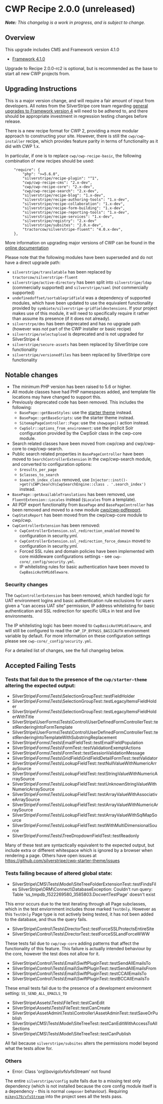 # CWP Recipe 2.0.0 (unreleased)

_**Note:** This changelog is a work in progress, and is subject to change._

## Overview

This upgrade includes CMS and Framework version 4.1.0

 * [Framework 4.1.0](https://github.com/silverstripe/silverstripe-framework/blob/4.1.0/docs/en/04_Changelogs/4.1.0.md)

Upgrade to Recipe 2.0.0-rc2 is optional, but is recommended as the base to start all new CWP projects from.


## Upgrading Instructions

This is a major version change, and will require a fair amount of input from developers. All notes from the SilverStripe core team regarding [general upgrades to Framework version 4](https://docs.silverstripe.org/en/4/changelogs/4.0.0/) will need to be adhered to, and there should be appropriate investment in regression testing changes before release.

There is a new recipe format for CWP 2, providing a more modular approach to constructing your site. However, there is still the `cwp/cwp-installer` recipe, which provides feature parity in terms of functionality as it did with CWP 1.x.

In particular, if one is to replace `cwp/cwp-recipe-basic`, the following combination of new recipes should be used:

```
    "require": {
        "php": ">=5.6.0",
        "silverstripe/recipe-plugin": "^1",
        "cwp/cwp-recipe-cms": "2.x-dev",
        "cwp/cwp-recipe-core": "2.x-dev",
        "cwp/cwp-recipe-search": "2.x-dev",
        "silverstripe/recipe-blog": "1.x-dev",
        "silverstripe/recipe-authoring-tools": "1.x-dev",
        "silverstripe/recipe-collaboration": "1.x-dev",
        "silverstripe/recipe-form-building": "1.x-dev",
        "silverstripe/recipe-reporting-tools": "1.x-dev",
        "silverstripe/recipe-services": "1.x-dev",
        "silverstripe/registry": "2.x-dev"
        "silverstripe/subsites": "2.0.x-dev",
        "tractorcow/silverstripe-fluent": "4.0.x-dev",
    },
```

More information on upgrading major versions of CWP can be found in the [online documentation](https://www.cwp.govt.nz/developer-docs/en/2/working_with_projects/upgrading/)

Please note that the following modules have been superseded and do not have a direct upgrade path:

 - `silverstripe/translatable` has been replaced by `tractorcow/silverstripe-fluent`
 - `silverstripe/active-directory` has been split into `silverstripe/ldap` (commercially supported) and `silverstripe/saml` (_not_ commercially supported)
 - `undefinedoffset/sortablegridfield` was a dependency of supported modules, which have been updated to use the equivalent functionality provided by `symbiote/silverstripe-gridfieldextensions`. If your project makes use of this module, it will need to specifically require it rather than assume its presence (if it does not already).
 - `silverstrpe/dms` has been deprecated and has no upgrade path (however was _not_ part of the CWP installer or basic recipe)
 - `silverstripe/selectupload` is deprecated and is not upgraded for SilverStripe 4
 - `silverstripe/secure-assets` has been replaced by SilverStripe core functionality
 - `silverstripe/versionedfiles` has been replaced by SilverStripe core functionality

## Notable changes

 * The minimum PHP version has been raised to 5.6 or higher.
 * All module classes have had PHP namespaces added, and template file locations may have changed to support this.
 * Previously deprecated code has been removed. This includes the following:
   * `BasePage::getBaseStyles`: use the [starter theme](https://github.com/silverstripe/cwp-starter-theme) instead.
   * `BasePage::getBaseScripts`: use the starter theme instead.
   * `SitemapPageController::Page`: use the `showpage()` action instead.
   * `CwpSolr::options_from_environment`: use the implicit Solr configuration provided by the CwpSolr class in the cwp-core module.
 * Search related classes have been moved from cwp/cwp and cwp/cwp-core to cwp/cwp-search.
 * Public search related properties in `BasePageController` have been moved to `SearchControllerExtension` in the cwp/cwp-search module, and converted to configuration options:
   * `$results_per_page`
   * `$classes_to_search`
   * `$search_index_class` removed, use `Injector::inst()->get(\CWP\Search\CwpSearchEngine::class . '.search_index')` instead.
 * `BasePage::getAvailableTranslations` has been removed, use `FluentExtension::Locales` instead (`$Locales` from a template).
 * All PDF export functionality from `BasePage` and `BasePageController` has been removed and moved to a new module [cwp/cwp-pdfexport](https://github.com/silverstripe/cwp-pdfexport).
 * `CwpStatsReport` has been moved from the cwp/cwp-core module to cwp/cwp.
 * `CwpControllerExtension` has been removed:
   * `CwpControllerExtension.ssl_redirection_enabled` moved to configuration in security.yml.
   * `CwpControllerExtension.ssl_redirection_force_domain` moved to configuration in security.yml.
   * Forced SSL rules and domain policies have been implemented with core middleware configurations settings - see `cwp-core/_config/security.yml`.
   * IP whitelisting rules for basic authentication have been moved to `CwpBasicAuthMiddleware`.

### Security changes

The `CwpControllerExtension` has been removed, which handled logic for UAT environment logins and basic authentication
rule exclusions for users given a "can access UAT site" permission, IP address whitelisting for basic authentication
and SSL redirection for specific URLs in test and live environments.

The IP whitelisting logic has been moved to `CwpBasicAuthMiddleware`, and will still be configured to read the
`CWP_IP_BYPASS_BASICAUTH` environment variable by default. For more information on these configuration settings please
see `cwp-core/_config/security.yml`.

For a detailed list of changes, see the full changelog below.


## Accepted Failing Tests

### Tests that fail due to the presence of the `cwp/starter-theme` altering the expected output:

 - SilverStripe\Forms\Tests\SelectionGroupTest::testFieldHolder
 - SilverStripe\Forms\Tests\SelectionGroupTest::testLegacyItemsFieldHolder
 - SilverStripe\Forms\Tests\SelectionGroupTest::testLegacyItemsFieldHolderWithTitle
 - SilverStripe\UserForms\Tests\Control\UserDefinedFormControllerTest::testRenderingIntoFormTemplate
 - SilverStripe\UserForms\Tests\Control\UserDefinedFormControllerTest::testRenderingIntoTemplateWithSubstringReplacement
 - SilverStripe\Forms\Tests\EmailFieldTest::testEmailFieldPopulation
 - SilverStripe\Forms\Tests\FormTest::testValidationExemptActions
 - SilverStripe\Forms\Tests\FormTest::testSessionValidationMessage
 - SilverStripe\Forms\Tests\GridField\GridFieldDetailFormTest::testValidator
 - SilverStripe\Forms\Tests\LookupFieldTest::testNullValueWithNumericArraySource
 - SilverStripe\Forms\Tests\LookupFieldTest::testStringValueWithNumericArraySource
 - SilverStripe\Forms\Tests\LookupFieldTest::testUnknownStringValueWithNumericArraySource
 - SilverStripe\Forms\Tests\LookupFieldTest::testArrayValueWithAssociativeArraySource
 - SilverStripe\Forms\Tests\LookupFieldTest::testArrayValueWithNumericArraySource
 - SilverStripe\Forms\Tests\LookupFieldTest::testArrayValueWithSqlMapSource
 - SilverStripe\Forms\Tests\LookupFieldTest::testWithMultiDimensionalSource
 - SilverStripe\Forms\Tests\TreeDropdownFieldTest::testReadonly
 
Many of these test are syntactically equivalent to the expected output, but include extra or different whitespace which is ignored by a browser when rendering a page.
Others have open issues at https://github.com/silverstripe/cwp-starter-theme/issues

### Tests failing because of altered global state:

 - SilverStripe\CMS\Tests\Model\SiteTreeFolderExtensionTest::testFindsFiles
SilverStripe\ORM\Connect\DatabaseException: Couldn't run query:
Table 'ss_tmpdb_1522269580_3585803.DocvertTestPage' doesn't exist

This error occurs due to the test iterating through all Page subclasses, which in the test enviornment includes those marked `TestOnly`. However as this `TestOnly` Page type is not actively being tested, it has not been added to the database, and thus the query fails.

 - SilverStripe\Control\Tests\DirectorTest::testForceSSLProtectsEntireSite
 - SilverStripe\Control\Tests\DirectorTest::testForceSSLandForceWWW

These tests fail due to `cwp/cwp-core` adding patterns that affect the functionality of this feature. This failure is actually intended behaviour by the core, however the test does not allow for it.

 - SilverStripe\Control\Tests\Email\SwiftPluginTest::testSendAllEmailsTo
 - SilverStripe\Control\Tests\Email\SwiftPluginTest::testSendAllEmailsFrom
 - SilverStripe\Control\Tests\Email\SwiftPluginTest::testCCAllEmailsTo
 - SilverStripe\Control\Tests\Email\SwiftPluginTest::testBCCAllEmailsTo

These email tests fail due to the presence of a development environment setting: `SS_SEND_ALL_EMAILS_TO`

 - SilverStripe\Assets\Tests\FileTest::testCanEdit
 - SilverStripe\Assets\Tests\FileTest::testCanCreate
 - SilverStripe\AssetAdmin\Tests\Controller\AssetAdminTest::testSaveOrPublish
 - SilverStripe\CMS\Tests\Model\SiteTreeTest::testCanEditWithAccessToAllSections
 - SilverStripe\CMS\Tests\Model\SiteTreeTest::testCanPublish

All fail because `silverstripe/subsites` alters the permissions model beyond what the tests allow for.

### Others

 - Error: Class 'org\bovigo\vfs\vfsStream' not found

The entire `silverstripe/config` suite fails due to a missing test only dependency (which is not installed because the core config module itself is a dependency - this is normal `composer` behaviour). Requiring [`mikey179/vfsStream`](https://github.com/silverstripe/silverstripe-config/blob/1.0.4/composer.json#L13) into the project sees all the tests pass.


<!--- Changes below this line will be automatically regenerated -->
